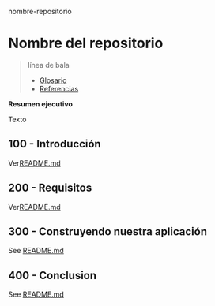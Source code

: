 nombre-repositorio

# Nombre del repositorio

> línea de bala
>
> -   [Glosario](./GLOSSARY.md)
> -   [Referencias](./REFERENCES.md)

**Resumen ejecutivo**

Texto

## 100 - Introducción

Ver[README.md](./100/README.md)

## 200 - Requisitos

Ver[README.md](./200/README.md)

## 300 - Construyendo nuestra aplicación

See [README.md](./300/README.md)

## 400 - Conclusion

See [README.md](./400/README.md)
